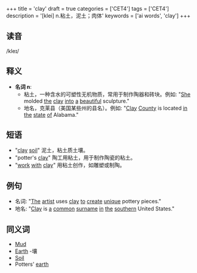 +++
title = 'clay'
draft = true
categories = ['CET4']
tags = ['CET4']
description = '[klei] n.粘土，泥土；肉体'
keywords = ['ai words', 'clay']
+++

## 读音
/kleɪ/

## 释义
- **名词 n**:
  - 粘土，一种含水的可塑性无机物质，常用于制作陶器和砖块。例如: "[She](/post/she/) molded [the](/post/the/) [clay](/post/clay/) [into](/post/into/) [a](/post/a/) [beautiful](/post/beautiful/) sculpture."
  - 地名，克莱县（美国某些州的县名）。例如: "[Clay](/post/clay/) [County](/post/county/) is located [in](/post/in/) [the](/post/the/) [state](/post/state/) [of](/post/of/) Alabama."

## 短语
- "[clay](/post/clay/) [soil](/post/soil/)" 泥土，粘土质土壤。
- "potter's [clay](/post/clay/)" 陶工用粘土，用于制作陶瓷的粘土。
- "[work](/post/work/) [with](/post/with/) [clay](/post/clay/)" 用粘土创作，如雕塑或制陶。

## 例句
- 名词: "[The](/post/the/) [artist](/post/artist/) uses [clay](/post/clay/) [to](/post/to/) [create](/post/create/) [unique](/post/unique/) pottery pieces."
- 地名: "[Clay](/post/clay/) is [a](/post/a/) [common](/post/common/) [surname](/post/surname/) [in](/post/in/) [the](/post/the/) [southern](/post/southern/) United States."

## 同义词
- [Mud](/post/mud/)
- [Earth](/post/earth/)
-壤
- [Soil](/post/soil/)
- Potters' [earth](/post/earth/)

